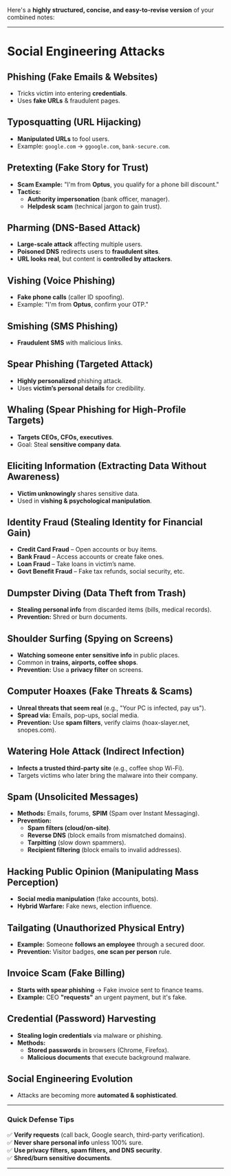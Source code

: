 Here's a **highly structured, concise, and easy-to-revise version** of your combined notes:

---

# **Social Engineering Attacks**

## **Phishing** (Fake Emails & Websites)

- Tricks victim into entering **credentials**.
- Uses **fake URLs** & fraudulent pages.

## **Typosquatting (URL Hijacking)**

- **Manipulated URLs** to fool users.
- Example: `google.com` → `ggoogle.com`, `bank-secure.com`.

## **Pretexting** (Fake Story for Trust)

- **Scam Example:** "I'm from **Optus**, you qualify for a phone bill discount."
- **Tactics:**
    - **Authority impersonation** (bank officer, manager).
    - **Helpdesk scam** (technical jargon to gain trust).

## **Pharming** (DNS-Based Attack)

- **Large-scale attack** affecting multiple users.
- **Poisoned DNS** redirects users to **fraudulent sites**.
- **URL looks real**, but content is **controlled by attackers**.

## **Vishing (Voice Phishing)**

- **Fake phone calls** (caller ID spoofing).
- Example: "I'm from **Optus**, confirm your OTP."

## **Smishing (SMS Phishing)**

- **Fraudulent SMS** with malicious links.

## **Spear Phishing** (Targeted Attack)

- **Highly personalized** phishing attack.
- Uses **victim’s personal details** for credibility.

## **Whaling** (Spear Phishing for High-Profile Targets)

- **Targets CEOs, CFOs, executives**.
- Goal: Steal **sensitive company data**.

## **Eliciting Information** (Extracting Data Without Awareness)

- **Victim unknowingly** shares sensitive data.
- Used in **vishing & psychological manipulation**.

## **Identity Fraud** (Stealing Identity for Financial Gain)

- **Credit Card Fraud** – Open accounts or buy items.
- **Bank Fraud** – Access accounts or create fake ones.
- **Loan Fraud** – Take loans in victim’s name.
- **Govt Benefit Fraud** – Fake tax refunds, social security, etc.

## **Dumpster Diving** (Data Theft from Trash)

- **Stealing personal info** from discarded items (bills, medical records).
- **Prevention:** Shred or burn documents.

## **Shoulder Surfing** (Spying on Screens)

- **Watching someone enter sensitive info** in public places.
- Common in **trains, airports, coffee shops**.
- **Prevention:** Use a **privacy filter** on screens.

## **Computer Hoaxes** (Fake Threats & Scams)

- **Unreal threats that seem real** (e.g., "Your PC is infected, pay us").
- **Spread via:** Emails, pop-ups, social media.
- **Prevention:** Use **spam filters**, verify claims (hoax-slayer.net, snopes.com).

## **Watering Hole Attack** (Indirect Infection)

- **Infects a trusted third-party site** (e.g., coffee shop Wi-Fi).
- Targets victims who later bring the malware into their company.

## **Spam** (Unsolicited Messages)

- **Methods:** Emails, forums, **SPIM** (Spam over Instant Messaging).
- **Prevention:**
    - **Spam filters (cloud/on-site)**.
    - **Reverse DNS** (block emails from mismatched domains).
    - **Tarpitting** (slow down spammers).
    - **Recipient filtering** (block emails to invalid addresses).

## **Hacking Public Opinion** (Manipulating Mass Perception)

- **Social media manipulation** (fake accounts, bots).
- **Hybrid Warfare:** Fake news, election influence.

## **Tailgating** (Unauthorized Physical Entry)

- **Example:** Someone **follows an employee** through a secured door.
- **Prevention:** Visitor badges, **one scan per person** rule.

## **Invoice Scam** (Fake Billing)

- **Starts with spear phishing** → Fake invoice sent to finance teams.
- **Example:** CEO **"requests"** an urgent payment, but it's fake.

## **Credential (Password) Harvesting**

- **Stealing login credentials** via malware or phishing.
- **Methods:**
    - **Stored passwords** in browsers (Chrome, Firefox).
    - **Malicious documents** that execute background malware.

## **Social Engineering Evolution**

- Attacks are becoming more **automated & sophisticated**.

---

### **Quick Defense Tips**

✅ **Verify requests** (call back, Google search, third-party verification).  
✅ **Never share personal info** unless 100% sure.  
✅ **Use privacy filters, spam filters, and DNS security**.  
✅ **Shred/burn sensitive documents**.

---
